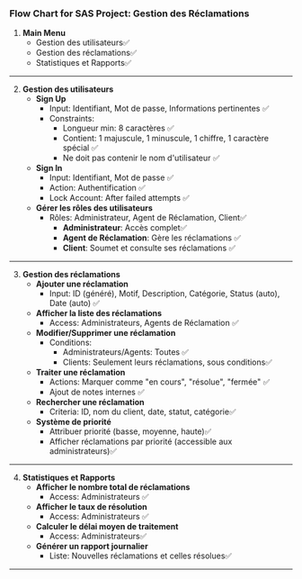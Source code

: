 
### Flow Chart for SAS Project: Gestion des Réclamations

1. **Main Menu**
   - Gestion des utilisateurs✅
   - Gestion des réclamations✅
   - Statistiques et Rapports✅

---

2. **Gestion des utilisateurs**
   - **Sign Up**
     - Input: Identifiant, Mot de passe, Informations pertinentes ✅
     - Constraints: 
       - Longueur min: 8 caractères ✅
       - Contient: 1 majuscule, 1 minuscule, 1 chiffre, 1 caractère spécial ✅
       - Ne doit pas contenir le nom d'utilisateur ✅
   - **Sign In**
     - Input: Identifiant, Mot de passe ✅
     - Action: Authentification ✅
     - Lock Account: After failed attempts ✅
   - **Gérer les rôles des utilisateurs**
     - Rôles: Administrateur, Agent de Réclamation, Client✅
       - **Administrateur**: Accès complet✅
       - **Agent de Réclamation**: Gère les réclamations ✅
       - **Client**: Soumet et consulte ses réclamations ✅

---

3. **Gestion des réclamations**
   - **Ajouter une réclamation**
     - Input: ID (généré), Motif, Description, Catégorie, Status (auto), Date (auto) ✅
   - **Afficher la liste des réclamations**
     - Access: Administrateurs, Agents de Réclamation ✅
   - **Modifier/Supprimer une réclamation**
     - Conditions: 
       - Administrateurs/Agents: Toutes ✅
       - Clients: Seulement leurs réclamations, sous conditions✅
   - **Traiter une réclamation**
     - Actions: Marquer comme "en cours", "résolue", "fermée" ✅
     - Ajout de notes internes ✅
   - **Rechercher une réclamation**
     - Criteria: ID, nom du client, date, statut, catégorie✅
   - **Système de priorité**
     - Attribuer priorité (basse, moyenne, haute)✅
     - Afficher réclamations par priorité (accessible aux administrateurs)✅

---

4. **Statistiques et Rapports**
   - **Afficher le nombre total de réclamations**
     - Access: Administrateurs ✅
   - **Afficher le taux de résolution**
     - Access: Administrateurs ✅
   - **Calculer le délai moyen de traitement**
     - Access: Administrateurs✅
   - **Générer un rapport journalier**
     - Liste: Nouvelles réclamations et celles résolues✅

---